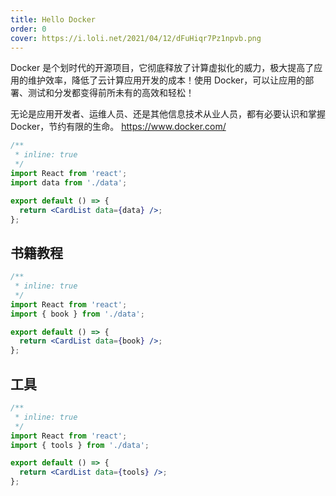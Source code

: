 ```yaml
---
title: Hello Docker
order: 0
cover: https://i.loli.net/2021/04/12/dFuHiqr7Pz1npvb.png
---
```


Docker 是个划时代的开源项目，它彻底释放了计算虚拟化的威力，极大提高了应用的维护效率，降低了云计算应用开发的成本！使用 Docker，可以让应用的部署、测试和分发都变得前所未有的高效和轻松！

无论是应用开发者、运维人员、还是其他信息技术从业人员，都有必要认识和掌握 Docker，节约有限的生命。
https://www.docker.com/

```jsx
/**
 * inline: true
 */
import React from 'react';
import data from './data';

export default () => {
  return <CardList data={data} />;
};
```

## 书籍教程

```jsx
/**
 * inline: true
 */
import React from 'react';
import { book } from './data';

export default () => {
  return <CardList data={book} />;
};
```

## 工具

```jsx
/**
 * inline: true
 */
import React from 'react';
import { tools } from './data';

export default () => {
  return <CardList data={tools} />;
};
```
